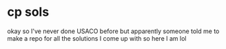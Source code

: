 # cp sols
okay so I've never done USACO before but apparently someone told me to make a repo for all the solutions I come up with so here I am lol
